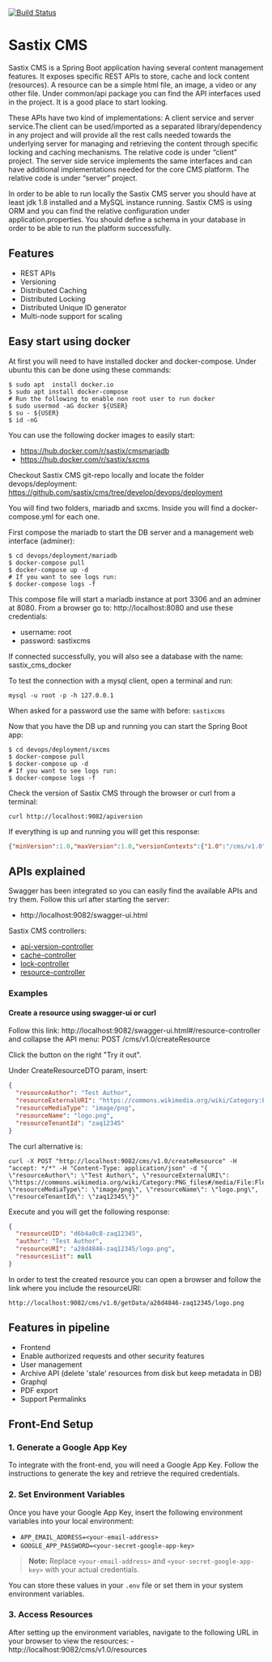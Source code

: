 [![Build Status](https://travis-ci.org/sastix/cms.svg?branch=master)](https://travis-ci.org/sastix/cms)
# Sastix CMS

Sastix CMS is a Spring Boot application having several content management features. It exposes specific REST APIs to store, cache and lock content (resources). A resource can be a simple html file, an image, a video or any other file. Under common/api package you can find the API interfaces used in the project. It is a good place to start looking. 

These APIs have two kind of implementations: A client service and server service.The client can be used/imported as a separated library/dependency in any project and will provide all the rest calls needed towards the underlying server for managing and retrieving the content through specific locking and caching mechanisms. The relative code is under “client” project. The server side service implements the same interfaces and can have additional implementations needed for the core CMS platform. The relative code is under “server” project.

In order to be able to run locally the Sastix CMS server you should have at least jdk 1.8 installed
and a MySQL instance running. Sastix CMS is using ORM and you can find the relative
configuration under application.properties. You should define a schema in your database in
order to be able to run the platform successfully. 

## Features
- REST APIs
- Versioning
- Distributed Caching
- Distributed Locking
- Distributed Unique ID generator
- Multi-node support for scaling

## Easy start using docker
At first you will need to have installed docker and docker-compose. Under ubuntu this can be done using these commands:
```
$ sudo apt  install docker.io
$ sudo apt install docker-compose
# Run the following to enable non root user to run docker
$ sudo usermod -aG docker ${USER}
$ su - ${USER}
$ id -nG
```
You can use the following docker images to easily start:
- https://hub.docker.com/r/sastix/cmsmariadb 
- https://hub.docker.com/r/sastix/sxcms

Checkout Sastix CMS git-repo locally and locate the folder devops/deployment:
https://github.com/sastix/cms/tree/develop/devops/deployment

You will find two folders, mariadb and sxcms. Inside you will find a docker-compose.yml for each one.

First compose the mariadb to start the DB server and a management web interface (adminer):
```
$ cd devops/deployment/mariadb
$ docker-compose pull
$ docker-compose up -d
# If you want to see logs run:
$ docker-compose logs -f
```

This compose file will start a mariadb instance at port 3306 and an adminer at 8080. From a browser go to:
http://localhost:8080 
and use these credentials:
- username: root
- password: sastixcms

If connected successfully, you will also see a database with the name: sastix_cms_docker

To test the connection with a mysql client, open a terminal and run:
```
mysql -u root -p -h 127.0.0.1
```

When asked for a password use the same with before: `sastixcms`

Now that you have the DB up and running you can start the Spring Boot app:
```
$ cd devops/deployment/sxcms
$ docker-compose pull
$ docker-compose up -d
# If you want to see logs run:
$ docker-compose logs -f
```

Check the version of Sastix CMS through the browser or curl from a terminal:
```
curl http://localhost:9082/apiversion
```

If everything is up and running you will get this response:
```json
{"minVersion":1.0,"maxVersion":1.0,"versionContexts":{"1.0":"/cms/v1.0"}}
```

## APIs explained

Swagger has been integrated so you can easily find the available APIs and try them. Follow this url after starting the server:
- http://localhost:9082/swagger-ui.html

Sastix CMS controllers:
- [api-version-controller](http://localhost:9082/swagger-ui.html#/api-version-controller)
- [cache-controller](http://localhost:9082/swagger-ui.html#/api-version-controller)
- [lock-controller](http://localhost:9082/swagger-ui.html#/lock-controller)
- [resource-controller](http://localhost:9082/swagger-ui.html#/resource-controller)


### Examples

#### Create a resource using swagger-ui or curl

Follow this link: http://localhost:9082/swagger-ui.html#/resource-controller and collapse the API menu: POST /cms/v1.0/createResource

Click the button on the right "Try it out".

Under CreateResourceDTO param, insert:

```json
{
  "resourceAuthor": "Test Author",
  "resourceExternalURI": "https://commons.wikimedia.org/wiki/Category:PNG_files#/media/File:Flederspekrp.png",
  "resourceMediaType": "image/png",
  "resourceName": "logo.png",
  "resourceTenantId": "zaq12345"
}
```

The curl alternative is:
```
curl -X POST "http://localhost:9082/cms/v1.0/createResource" -H "accept: */*" -H "Content-Type: application/json" -d "{ \"resourceAuthor\": \"Test Author\", \"resourceExternalURI\": \"https://commons.wikimedia.org/wiki/Category:PNG_files#/media/File:Flederspekrp.png\", \"resourceMediaType\": \"image/png\", \"resourceName\": \"logo.png\", \"resourceTenantId\": \"zaq12345\"}"
```

Execute and you will get the following response:

```json
{
  "resourceUID": "d6b4a0c8-zaq12345",
  "author": "Test Author",
  "resourceURI": "a28d4846-zaq12345/logo.png",
  "resourcesList": null
}
```

In order to test the created resource you can open a browser and follow the link where you include the resourceURI:

```
http://localhost:9082/cms/v1.0/getData/a28d4846-zaq12345/logo.png
```

## Features in pipeline
- Frontend
- Enable authorized requests and other security features
- User management
- Archive API (delete 'stale' resources from disk but keep metadata in DB)
- Graphql 
- PDF export
- Support Permalinks


## Front-End Setup

### 1. Generate a Google App Key

To integrate with the front-end, you will need a Google App Key. Follow the instructions to generate the key and retrieve the required credentials.

### 2. Set Environment Variables

Once you have your Google App Key, insert the following environment variables into your local environment:

- `APP_EMAIL_ADDRESS=<your-email-address>`
- `GOOGLE_APP_PASSWORD=<your-secret-google-app-key>`

> **Note:** Replace `<your-email-address>` and `<your-secret-google-app-key>` with your actual credentials.

You can store these values in your `.env` file or set them in your system environment variables.

### 3. Access Resources

After setting up the environment variables, navigate to the following URL in your browser to view the resources:
-http://localhost:9082/cms/v1.0/resources




